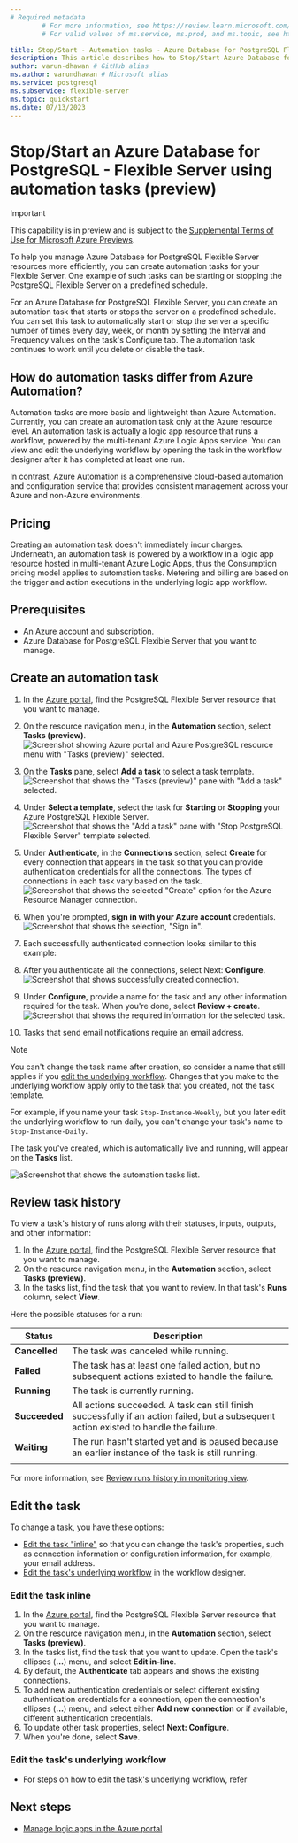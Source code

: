 ```yaml
---
# Required metadata
		# For more information, see https://review.learn.microsoft.com/en-us/help/platform/learn-editor-add-metadata?branch=main
		# For valid values of ms.service, ms.prod, and ms.topic, see https://review.learn.microsoft.com/en-us/help/platform/metadata-taxonomies?branch=main

title: Stop/Start - Automation tasks - Azure Database for PostgreSQL Flexible Server
description: This article describes how to Stop/Start Azure Database for PostgreSQL Flexible Server instance using the Automation tasks.
author: varun-dhawan # GitHub alias
ms.author: varundhawan # Microsoft alias
ms.service: postgresql
ms.subservice: flexible-server
ms.topic: quickstart
ms.date: 07/13/2023
---
```


# Stop/Start an Azure Database for PostgreSQL - Flexible Server using automation tasks (preview)

> [!IMPORTANT]
> This capability is in preview and is subject to the 
> [Supplemental Terms of Use for Microsoft Azure Previews](https://azure.microsoft.com/support/legal/preview-supplemental-terms/).

To help you manage Azure Database for PostgreSQL Flexible Server resources more efficiently, you can create automation tasks for your Flexible Server. One example of such tasks can be starting or stopping the PostgreSQL Flexible Server on a predefined schedule.

For an Azure Database for PostgreSQL Flexible Server, you can create an automation task that starts or stops the server on a predefined schedule. You can set this task to automatically start or stop the server a specific number of times every day, week, or month by setting the Interval and Frequency values on the task's Configure tab. The automation task continues to work until you delete or disable the task.

## How do automation tasks differ from Azure Automation?

Automation tasks are more basic and lightweight than Azure Automation. Currently, you can create an automation task only at the Azure resource level. An automation task is actually a logic app resource that runs a workflow, powered by the multi-tenant Azure Logic Apps service. You can view and edit the underlying workflow by opening the task in the workflow designer after it has completed at least one run.

In contrast, Azure Automation is a comprehensive cloud-based automation and configuration service that provides consistent management across your Azure and non-Azure environments. 

## Pricing

Creating an automation task doesn't immediately incur charges. Underneath, an automation task is powered by a workflow in a logic app resource hosted in multi-tenant Azure Logic Apps, thus the Consumption pricing model applies to automation tasks. Metering and billing are based on the trigger and action executions in the underlying logic app workflow. 


## Prerequisites
* An Azure account and subscription.
* Azure Database for PostgreSQL Flexible Server that you want to manage.

## Create an automation task

1. In the [Azure portal](https://portal.azure.com), find the PostgreSQL Flexible Server resource that you want to manage.
1. On the resource navigation menu, in the **Automation** section, select **Tasks (preview)**.
![Screenshot showing Azure portal and Azure PostgreSQL resource menu with "Tasks (preview)" selected.](media/create-automation-tasks/azure-postgres-menu-automation-section.png)

1. On the **Tasks** pane, select **Add a task** to select a task template.
![Screenshot that shows the "Tasks (preview)" pane with "Add a task" selected.](media/create-automation-tasks/add-automation-task.png)

1. Under **Select a template**, select the task for **Starting** or **Stopping** your Azure PostgreSQL Flexible Server.
![Screenshot that shows the "Add a task" pane with "Stop PostgreSQL Flexible Server" template selected.](media/create-automation-tasks/select-task-template.png)

1. Under **Authenticate**, in the **Connections** section, select **Create** for every connection that appears in the task so that you can provide authentication credentials for all the connections.  The types of connections in each task vary based on the task.
![Screenshot that shows the selected "Create" option for the Azure Resource Manager connection.](media/create-automation-tasks/create-authenticate-connections.png)

1. When you're prompted, **sign in with your Azure account** credentials.
![Screenshot that shows the selection, "Sign in".](media/create-automation-tasks/create-connection-sign-in.png)

1. Each successfully authenticated connection looks similar to this example:
1. After you authenticate all the connections, select Next: **Configure**.
![Screenshot that shows successfully created connection.](media/create-automation-tasks/create-connection-success.png)

1. Under **Configure**, provide a name for the task and any other information required for the task. When you're done, select **Review + create**.
![Screenshot that shows the required information for the selected task.](media/create-automation-tasks/provide-task-information.png)

1. Tasks that send email notifications require an email address.

> [!NOTE]
> You can't change the task name after creation, so consider a name that still applies if you [edit the underlying workflow](#edit-task-workflow). Changes that you make to the underlying workflow apply only to the task that you created, not the task template.
>
> For example, if you name your task `Stop-Instance-Weekly`, but you later edit the underlying workflow to run daily, you can't change your task's name to `Stop-Instance-Daily`.

The task you've created, which is automatically live and running, will appear on the **Tasks** list.

![aScreenshot that shows the automation tasks list.](media/create-automation-tasks/automation-tasks-list.png)

## Review task history

To view a task's history of runs along with their statuses, inputs, outputs, and other information:

1. In the [Azure portal](https://portal.azure.com), find the PostgreSQL Flexible Server resource that you want to manage.
2. On the resource navigation menu, in the **Automation** section, select **Tasks (preview)**.
3. In the tasks list, find the task that you want to review. In that task's **Runs** column, select **View**.

Here the possible statuses for a run:

   | Status | Description |
   |--------|-------------|
   | **Cancelled** | The task was canceled while running. |
   | **Failed** | The task has at least one failed action, but no subsequent actions existed to handle the failure. |
   | **Running** | The task is currently running. |
   | **Succeeded** | All actions succeeded. A task can still finish successfully if an action failed, but a subsequent action existed to handle the failure. |
   | **Waiting** | The run hasn't started yet and is paused because an earlier instance of the task is still running. |
   |||

   For more information, see [Review runs history in monitoring view](monitor-logic-apps.md#review-runs-history).

## Edit the task

To change a task, you have these options:

* [Edit the task "inline"](#edit-task-inline) so that you can change the task's properties, such as connection information or configuration information, for example, your email address.
* [Edit the task's underlying workflow](#edit-task-workflow) in the workflow designer.

### Edit the task inline

1. In the [Azure portal](https://portal.azure.com), find the PostgreSQL Flexible Server resource that you want to manage.
1. On the resource navigation menu, in the **Automation** section, select **Tasks (preview)**.
1. In the tasks list, find the task that you want to update. Open the task's ellipses (**...**) menu, and select **Edit in-line**.
1. By default, the **Authenticate** tab appears and shows the existing connections.
1. To add new authentication credentials or select different existing authentication credentials for a connection, open the connection's ellipses (**...**) menu, and select either **Add new connection** or if available, different authentication credentials.
1. To update other task properties, select **Next: Configure**.
1. When you're done, select **Save**.

### Edit the task's underlying workflow

* For steps on how to edit the task's underlying workflow, refer

## Next steps
* [Manage logic apps in the Azure portal](manage-logic-apps-with-azure-portal.md)


